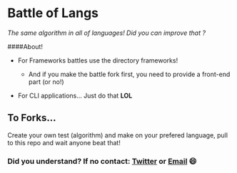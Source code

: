 Battle of Langs
=

*The same algorithm in all of languages! Did you can improve that ?*

####About!

- For Frameworks battles use the directory frameworks!
	- And if you make the battle fork first, you need to provide a front-end part (or no!)

- For CLI applications... Just do that **LOL**

## To Forks...

Create your own test (algorithm) and make on your prefered language, pull to this repo and wait anyone beat that!


### Did you understand? If no contact: [Twitter](http://twitter.com/brunoocasali) or [Email](brunoocasali@gmail.com) :smile:
 
	
	
